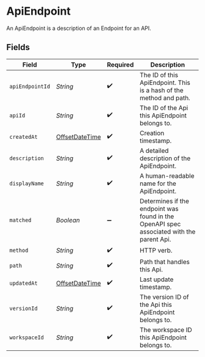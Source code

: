 # ApiEndpoint

An ApiEndpoint is a description of an Endpoint for an API.


## Fields

| Field                                                                                     | Type                                                                                      | Required                                                                                  | Description                                                                               |
| ----------------------------------------------------------------------------------------- | ----------------------------------------------------------------------------------------- | ----------------------------------------------------------------------------------------- | ----------------------------------------------------------------------------------------- |
| `apiEndpointId`                                                                           | *String*                                                                                  | :heavy_check_mark:                                                                        | The ID of this ApiEndpoint. This is a hash of the method and path.                        |
| `apiId`                                                                                   | *String*                                                                                  | :heavy_check_mark:                                                                        | The ID of the Api this ApiEndpoint belongs to.                                            |
| `createdAt`                                                                               | [OffsetDateTime](https://docs.oracle.com/javase/8/docs/api/java/time/OffsetDateTime.html) | :heavy_check_mark:                                                                        | Creation timestamp.                                                                       |
| `description`                                                                             | *String*                                                                                  | :heavy_check_mark:                                                                        | A detailed description of the ApiEndpoint.                                                |
| `displayName`                                                                             | *String*                                                                                  | :heavy_check_mark:                                                                        | A human-readable name for the ApiEndpoint.                                                |
| `matched`                                                                                 | *Boolean*                                                                                 | :heavy_minus_sign:                                                                        | Determines if the endpoint was found in the OpenAPI spec associated with the parent Api.  |
| `method`                                                                                  | *String*                                                                                  | :heavy_check_mark:                                                                        | HTTP verb.                                                                                |
| `path`                                                                                    | *String*                                                                                  | :heavy_check_mark:                                                                        | Path that handles this Api.                                                               |
| `updatedAt`                                                                               | [OffsetDateTime](https://docs.oracle.com/javase/8/docs/api/java/time/OffsetDateTime.html) | :heavy_check_mark:                                                                        | Last update timestamp.                                                                    |
| `versionId`                                                                               | *String*                                                                                  | :heavy_check_mark:                                                                        | The version ID of the Api this ApiEndpoint belongs to.                                    |
| `workspaceId`                                                                             | *String*                                                                                  | :heavy_check_mark:                                                                        | The workspace ID this ApiEndpoint belongs to.                                             |